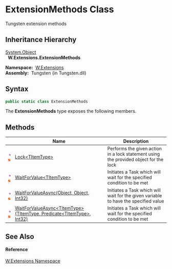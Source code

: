 ExtensionMethods Class
======================
   Tungsten extension methods


Inheritance Hierarchy
---------------------
[System.Object][1]  
  **W.Extensions.ExtensionMethods**  

  **Namespace:**  [W.Extensions][2]  
  **Assembly:**  Tungsten (in Tungsten.dll)

Syntax
------

```csharp
public static class ExtensionMethods
```

The **ExtensionMethods** type exposes the following members.


Methods
-------

                                 | Name                                                                            | Description                                                                          
-------------------------------- | ------------------------------------------------------------------------------- | ------------------------------------------------------------------------------------ 
![Public method]![Static member] | [Lock&lt;TItemType>][3]                                                         | Performs the given action in a lock statement using the provided object for the lock 
![Public method]![Static member] | [WaitForValue&lt;TItemType>][4]                                                 | Initiates a Task which will wait for the specified condition to be met               
![Public method]![Static member] | [WaitForValueAsync(Object, Object, Int32)][5]                                   | Initiates a Task which will wait for the given variable to have the specified value  
![Public method]![Static member] | [WaitForValueAsync&lt;TItemType>(TItemType, Predicate&lt;TItemType>, Int32)][6] | Initiates a Task which will wait for the specified condition to be met               


See Also
--------

#### Reference
[W.Extensions Namespace][2]  

[1]: http://msdn.microsoft.com/en-us/library/e5kfa45b
[2]: ../README.md
[3]: Lock__1.md
[4]: WaitForValue__1.md
[5]: WaitForValueAsync.md
[6]: WaitForValueAsync__1.md
[Public method]: ../../_icons/pubmethod.gif "Public method"
[Static member]: ../../_icons/static.gif "Static member"